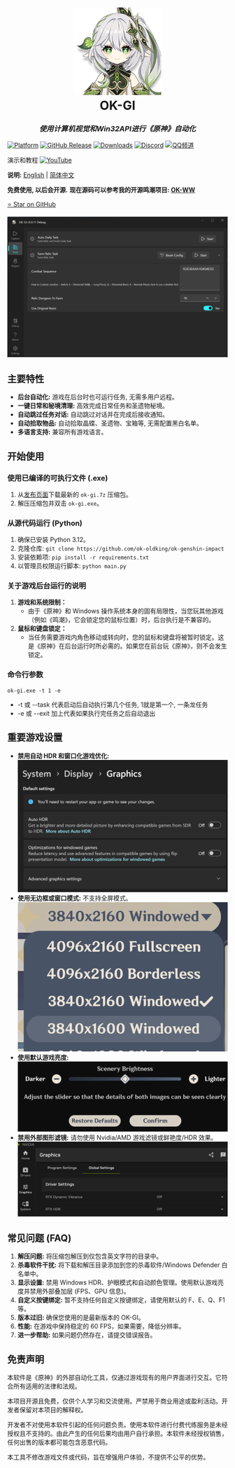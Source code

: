 <div align="center">
  <h1 align="center">
    <img src="icon.png" width="200" alt="OK-GI Logo"/>
    <br/>
    OK-GI
  </h1>
  <h3><i>使用计算机视觉和Win32API进行《原神》自动化</i></h3>
</div>

[![Platform](https://img.shields.io/badge/platform-Windows-blue)](https://www.microsoft.com/en-us/windows/)
[![GitHub Release](https://img.shields.io/github/v/release/ok-oldking/ok-genshin-impact)](https://github.com/ok-oldking/ok-genshin-impact/releases)
[![Downloads](https://img.shields.io/github/downloads/ok-oldking/ok-genshin-impact/total)](https://github.com/ok-oldking/ok-genshin-impact/releases)
[![Discord](https://img.shields.io/badge/Discord-加入社区-blue)](https://discord.gg/Q8utYcPQA3)
[![QQ频道](https://img.shields.io/badge/QQ频道-加入频道-blue)](https://pd.qq.com/s/e2wvbypn7)

演示和教程 [![YouTube](https://img.shields.io/badge/YouTube-%23FF0000.svg?style=for-the-badge&logo=YouTube&logoColor=white)](https://youtu.be/9iURRmXQHew)

**说明:** [English](README_EN.md) | [简体中文](README.md)

**免费使用, 以后会开源.**
**现在源码可以参考我的开源鸣潮项目: [OK-WW](https://github.com/ok-oldking/ok-wuthering-waves)**

[⭐️ Star on GitHub](https://github.com/ok-oldking/ok-genshin-impact)

![OK-GI Demo](readmes/img_4.png)

## 主要特性

* **后台自动化:** 游戏在后台时也可运行任务, 无需多用户远程。
* **一键日常和秘境清理:** 高效完成日常任务和圣遗物秘境。
* **自动跳过任务对话:** 自动跳过对话并在完成后接收通知。
* **自动拾取物品:** 自动拾取晶蝶、圣遗物、宝箱等, 无需配置黑白名单。
* **多语言支持:** 兼容所有游戏语言。

## 开始使用

### 使用已编译的可执行文件 (.exe)

1. 从[发布页面](https://github.com/ok-oldking/ok-genshin-impact/releases)下载最新的 `ok-gi.7z` 压缩包。
2. 解压压缩包并双击 `ok-gi.exe`。

### 从源代码运行 (Python)

1. 确保已安装 Python 3.12。
2. 克隆仓库: `git clone https://github.com/ok-oldking/ok-genshin-impact`
3. 安装依赖项: `pip install -r requirements.txt`
4. 以管理员权限运行脚本: `python main.py`

### 关于游戏后台运行的说明

1. **游戏和系统限制：**
    * 由于《原神》和 Windows 操作系统本身的固有局限性，当您玩其他游戏（例如《鸣潮》，它会锁定您的鼠标位置）时，后台执行是不兼容的。
2. **鼠标和键盘锁定：**
    * 当任务需要游戏内角色移动或转向时，您的鼠标和键盘将被暂时锁定。这是《原神》在后台运行时所必需的。如果您在前台玩《原神》，则不会发生锁定。

### 命令行参数

```
ok-gi.exe -t 1 -e
```

- -t 或 --task 代表启动后自动执行第几个任务, 1就是第一个, 一条龙任务
- -e 或 --exit 加上代表如果执行完任务之后自动退出

## 重要游戏设置

* **禁用自动 HDR 和窗口化游戏优化:**
  ![Disable HDR](readmes/img.png)
* **使用无边框或窗口模式:** 不支持全屏模式。
  ![Window Mode](readmes/img_1.png)
* **使用默认游戏亮度:**
  ![Default Brightness](readmes/img_2.png)
* **禁用外部图形滤镜:** 请勿使用 Nvidia/AMD 游戏滤镜或鲜艳度/HDR 效果。
  ![Disable Filters](readmes/img_3.png)

## 常见问题 (FAQ)

1. **解压问题:** 将压缩包解压到仅包含英文字符的目录中。
2. **杀毒软件干扰:** 将下载和解压目录添加到您的杀毒软件/Windows Defender 白名单中。
3. **显示设置:** 禁用 Windows HDR、护眼模式和自动颜色管理。使用默认游戏亮度并禁用外部叠加层 (FPS、GPU 信息)。
4. **自定义按键绑定:** 暂不支持任何自定义按键绑定，请使用默认的 F、E、Q、F1 等。
5. **版本过旧:** 确保您使用的是最新版本的 OK-GI。
6. **性能:** 在游戏中保持稳定的 60 FPS，如果需要，降低分辨率。
7. **进一步帮助:** 如果问题仍然存在，请提交错误报告。

## 免责声明

本软件是《原神》的外部自动化工具，仅通过游戏现有的用户界面进行交互。它符合所有适用的法律和法规。

本项目开源且免费，仅供个人学习和交流使用。严禁用于商业用途或盈利活动。开发者保留对本项目的解释权。

开发者不对使用本软件引起的任何问题负责。使用本软件进行付费代练服务是未经授权且不支持的。由此产生的任何后果均由用户自行承担。本软件未经授权销售，任何出售的版本都可能包含恶意代码。

本工具不修改游戏文件或代码，旨在增强用户体验，不提供不公平的优势。